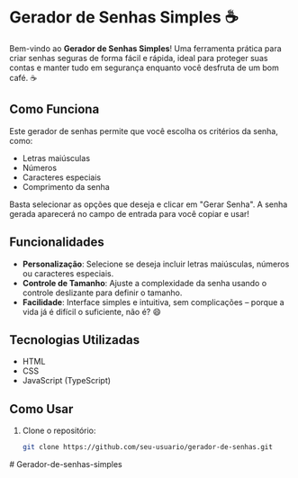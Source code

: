# Gerador de Senhas Simples ☕️

Bem-vindo ao **Gerador de Senhas Simples**! Uma ferramenta prática para criar senhas seguras de forma fácil e rápida, ideal para proteger suas contas e manter tudo em segurança enquanto você desfruta de um bom café. ☕️

## Como Funciona

Este gerador de senhas permite que você escolha os critérios da senha, como:

- Letras maiúsculas
- Números
- Caracteres especiais
- Comprimento da senha

Basta selecionar as opções que deseja e clicar em "Gerar Senha". A senha gerada aparecerá no campo de entrada para você copiar e usar!

## Funcionalidades

- **Personalização**: Selecione se deseja incluir letras maiúsculas, números ou caracteres especiais.
- **Controle de Tamanho**: Ajuste a complexidade da senha usando o controle deslizante para definir o tamanho.
- **Facilidade**: Interface simples e intuitiva, sem complicações – porque a vida já é difícil o suficiente, não é? 😄

## Tecnologias Utilizadas

- HTML
- CSS
- JavaScript (TypeScript)

## Como Usar

1. Clone o repositório:
   ```bash
   git clone https://github.com/seu-usuario/gerador-de-senhas.git
#   G e r a d o r - d e - s e n h a s - s i m p l e s  
 
